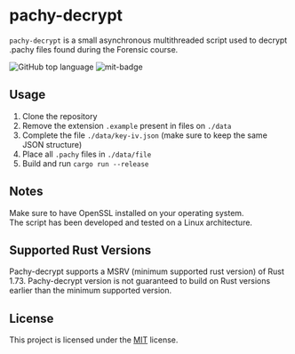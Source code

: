 # pachy-decrypt
`pachy-decrypt` is a small asynchronous multithreaded script used to decrypt .pachy files found during the Forensic course.

![GitHub top language](https://img.shields.io/github/languages/top/QuaeroEtTego/file-adder)
![mit-badge](https://img.shields.io/badge/license-MIT-blue.svg)

## Usage
1. Clone the repository
2. Remove the extension `.example` present in files on `./data`
3. Complete the file `./data/key-iv.json` (make sure to keep the same JSON structure)
4. Place all `.pachy` files in `./data/file`
5. Build and run `cargo run --release`

## Notes
Make sure to have OpenSSL installed on your operating system.\
The script has been developed and tested on a Linux architecture.

## Supported Rust Versions
Pachy-decrypt supports a MSRV (minimum supported rust version) of Rust 1.73.
Pachy-decrypt version is not guaranteed to build on Rust versions earlier than the minimum supported version.

## License
This project is licensed under the [MIT](LICENSE.md) license.